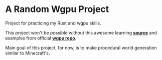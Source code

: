 # A Random Wgpu Project

Project for practicing my Rust and wgpu skills.

This project won't be possible without this awesome learning **[source](https://sotrh.github.io/learn-wgpu/#what-is-wgpu)** and examples from official 
**[wgpu repo](https://github.com/gfx-rs/wgpu)**.

Main goal of this project, for now, is to make procedural world generation similar to Minecraft's.
